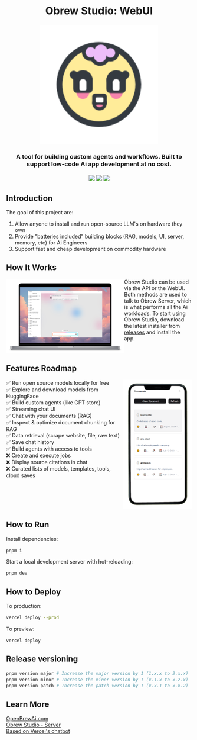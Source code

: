 <h1 align="center">Obrew Studio: WebUI</h1>

<h3 align="center">
  <img src="assets/images/logo.svg" height="320" width="320" />
  <br>
  <br>
    A tool for building custom agents and workflows. Built to support low-code Ai app development at no cost.
  <br>
  <br>
  <img src="https://img.shields.io/badge/license-MIT-blue.svg" />
  <img src="https://img.shields.io/badge/-Typescript-000?&logo=Typescript" />
  <img src="https://img.shields.io/badge/next.js-000000?logo=nextdotjs&logoColor=white" />

</h3>

## Introduction

The goal of this project are:

1. Allow anyone to install and run open-source LLM's on hardware they own
2. Provide "batteries included" building blocks (RAG, models, UI, server, memory, etc) for Ai Engineers
3. Support fast and cheap development on commodity hardware

## How It Works

<img align="left" src="assets/images/pc-poster.png" width="320" />

Obrew Studio can be used via the API or the WebUI. Both methods are used to talk to Obrew Server, which is what performs all the Ai workloads. To start using Obrew Studio, download the latest installer from [releases](https://github.com/dieharders/obrew-studio-server/releases) and install the app.

<br clear="left"/>

## Features Roadmap

<img align="right" src="assets/images/phone-poster.png" height="350" />

✅ Run open source models locally for free<br>
✅ Explore and download models from HuggingFace<br>
✅ Build custom agents (like GPT store)<br>
✅ Streaming chat UI<br>
✅ Chat with your documents (RAG)<br>
✅ Inspect & optimize document chunking for RAG<br>
✅ Data retrieval (scrape website, file, raw text)<br>
✅ Save chat history<br>
✅ Build agents with access to tools<br>
❌ Create and execute jobs<br>
❌ Display source citations in chat<br>
❌ Curated lists of models, templates, tools, cloud saves<br>

<br clear="right"/>

## How to Run

Install dependencies:

```bash
pnpm i
```

Start a local development server with hot-reloading:

```bash
pnpm dev
```

## How to Deploy

To production:

```bash
vercel deploy --prod
```

To preview:

```bash
vercel deploy
```

## Release versioning

```bash
pnpm version major # Increase the major version by 1 (1.x.x to 2.x.x)
pnpm version minor # Increase the minor version by 1 (x.1.x to x.2.x)
pnpm version patch # Increase the patch version by 1 (x.x.1 to x.x.2)
```

## Learn More

[OpenBrewAi.com](https://www.openbrewai.com)<br>
[Obrew Studio - Server](https://github.com/dieharders/obrew-studio-server)<br>
[Based on Vercel's chatbot](https://github.com/vercel-labs/ai-chatbot)<br>
